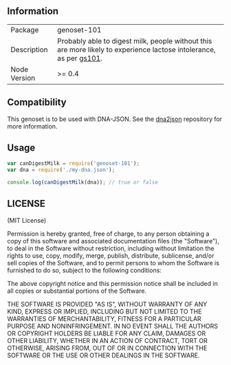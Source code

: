 ## Information

<table>
<tr>
<td>Package</td><td>genoset-101</td>
</tr>
<tr>
<td>Description</td>
<td>Probably able to digest milk, people without this are more likely to experience lactose intolerance, as per <a href="http://www.snpedia.com/index.php/Gs101">gs101</a>.</td>
</tr>
<tr>
<td>Node Version</td>
<td>>= 0.4</td>
</tr>
</table>

## Compatibility

This genoset is to be used with DNA-JSON. See the [dna2json](https://github.com/genomejs/dna2json) repository for more information.

## Usage

```javascript
var canDigestMilk = require('genoset-101');
var dna = require('./my-dna.json');

console.log(canDigestMilk(dna)); // true or false
```

## LICENSE

(MIT License)

Permission is hereby granted, free of charge, to any person obtaining
a copy of this software and associated documentation files (the
"Software"), to deal in the Software without restriction, including
without limitation the rights to use, copy, modify, merge, publish,
distribute, sublicense, and/or sell copies of the Software, and to
permit persons to whom the Software is furnished to do so, subject to
the following conditions:

The above copyright notice and this permission notice shall be
included in all copies or substantial portions of the Software.

THE SOFTWARE IS PROVIDED "AS IS", WITHOUT WARRANTY OF ANY KIND,
EXPRESS OR IMPLIED, INCLUDING BUT NOT LIMITED TO THE WARRANTIES OF
MERCHANTABILITY, FITNESS FOR A PARTICULAR PURPOSE AND
NONINFRINGEMENT. IN NO EVENT SHALL THE AUTHORS OR COPYRIGHT HOLDERS BE
LIABLE FOR ANY CLAIM, DAMAGES OR OTHER LIABILITY, WHETHER IN AN ACTION
OF CONTRACT, TORT OR OTHERWISE, ARISING FROM, OUT OF OR IN CONNECTION
WITH THE SOFTWARE OR THE USE OR OTHER DEALINGS IN THE SOFTWARE.